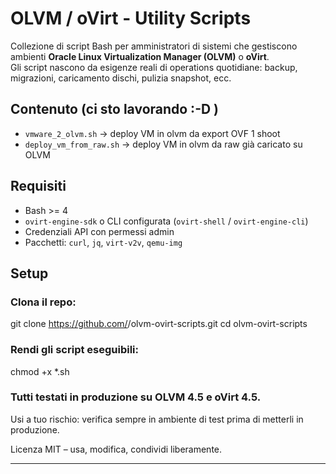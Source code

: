 # OLVM / oVirt - Utility Scripts

Collezione di script Bash per amministratori di sistemi che gestiscono ambienti **Oracle Linux Virtualization Manager (OLVM)** o **oVirt**.  
Gli script nascono da esigenze reali di operations quotidiane: backup, migrazioni, caricamento dischi, pulizia snapshot, ecc.

## Contenuto (ci sto lavorando :-D )

- `vmware_2_olvm.sh` → deploy VM in olvm da export OVF 1 shoot
- `deploy_vm_from_raw.sh` →  deploy VM in olvm da raw già caricato su OLVM

## Requisiti

- Bash >= 4  
- `ovirt-engine-sdk` o CLI configurata (`ovirt-shell` / `ovirt-engine-cli`)  
- Credenziali API con permessi admin  
- Pacchetti: `curl`, `jq`, `virt-v2v`, `qemu-img`

## Setup

### Clona il repo:
git clone https://github.com/<tuo-utente>/olvm-ovirt-scripts.git
cd olvm-ovirt-scripts

### Rendi gli script eseguibili:
chmod +x *.sh


### Tutti testati in produzione su OLVM 4.5 e oVirt 4.5.

Usi a tuo rischio: verifica sempre in ambiente di test prima di metterli in produzione.

Licenza
MIT – usa, modifica, condividi liberamente.

---
